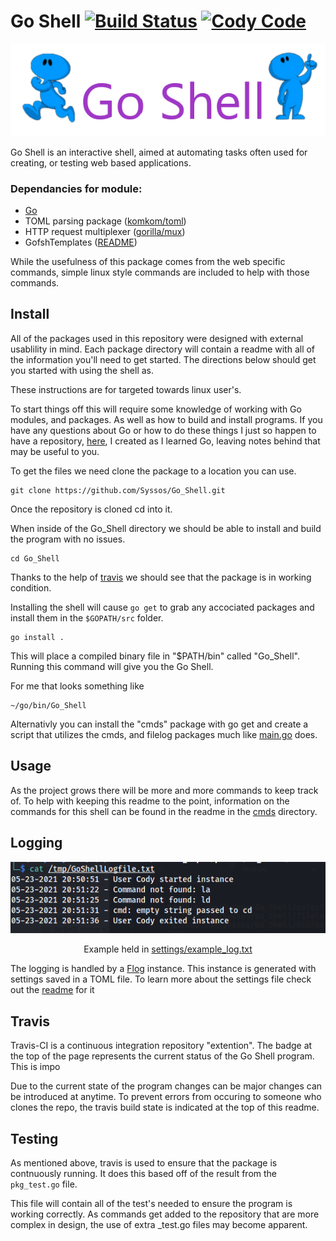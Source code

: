 # Go Shell [![Build Status](https://travis-ci.com/Syssos/Go_Shell.svg?branch=main)](https://travis-ci.com/github/Syssos/Go_Shell)  [![Cody Code](https://syssos.app/static/images/index/cody_code.svg)](https://syssos.app)

<p align="center">
  <img src="https://raw.githubusercontent.com/Syssos/Go_Shell/main/settings/images/Go_Shell.png" alt="Go Shell img"/>
</p>

Go Shell is an interactive shell, aimed at automating tasks often used for creating, or testing web based applications. 

### Dependancies for module:
- [Go](https://golang.org/)
- TOML parsing package ([komkom/toml](https://github.com/komkom/toml))
- HTTP request multiplexer ([gorilla/mux](https://github.com/gorilla/mux))
- GofshTemplates ([README](https://github.com/Syssos/Go_Shell/tree/main/settings/GofshTemplates/README.md))

While the usefulness of this package comes from the web specific commands, simple linux style commands are included to help with those commands.

## Install

All of the packages used in this repository were designed with external usablility in mind. Each package directory will contain a readme with all of the information you'll need to get started. The directions below should get you started with using the shell as.

These instructions are for targeted towards linux user's.

To start things off this will require some knowledge of working with Go modules, and packages. As well as how to build and install programs. If you have any questions about Go or how to do these things I just so happen to have a repository, [here](https://github.com/Syssos/Learning_Go), I created as I learned Go, leaving notes behind that may be useful to you.

To get the files we need clone the package to a location you can use.

``` 
git clone https://github.com/Syssos/Go_Shell.git
```
Once the repository is cloned cd into it. 

When inside of the Go_Shell directory we should be able to install and build the program with no issues.
```
cd Go_Shell
```
Thanks to the help of [travis](#travis) we should see that the package is in working condition. 

Installing the shell will cause ```go get``` to grab any accociated packages and install them in the ```$GOPATH/src``` folder.

```
go install .
```

This will place a compiled binary file in "$PATH/bin" called "Go_Shell". Running this command will give you the Go Shell.

For me that looks something like
```
~/go/bin/Go_Shell
```
Alternativly you can install the "cmds" package with go get and create a script that utilizes the cmds, and filelog packages much like [main.go](https://github.com/Syssos/Go_Shell/blob/main/main.go) does.

## Usage
As the project grows there will be more and more commands to keep track of. To help with keeping this readme to the point, information on the commands for this shell can be found in the readme in the [cmds](https://github.com/Syssos/Go_Shell/tree/main/cmds) directory.

## Logging
<p align="center">
  <img src="https://raw.githubusercontent.com/Syssos/Go_Shell/main/settings/images/Error_Log_Example.PNG" alt="Go Shell img"/>
  <p align="center">Example held in <a href="https://github.com/Syssos/Go_Shell/blob/main/settings/example_log.txt">settings/example_log.txt</a></p>
</p>

The logging is handled by a [Flog](https://github.com/Syssos/Go_Shell/tree/main/filelog#filelog) instance. This instance is generated with settings saved in a TOML file. To learn more about the settings file check out the [readme](https://github.com/Syssos/Go_Shell/tree/main/settings) for it

## Travis
Travis-CI is a continuous integration repository "extention". The badge at the top of the page represents the current status of the Go Shell program. This is impo

Due to the current state of the program changes can be major changes can be introduced at anytime. To prevent errors from occuring to someone who clones the repo, the travis build state is indicated at the top of this readme. 

## Testing 

As mentioned above, travis is used to ensure that the package is contnuously running. It does this based off of the result from the `pkg_test.go` file.

This file will contain all of the test's needed to ensure the program is working correctly. As commands get added to the repository that are more complex in design, the use of extra _test.go files may become apparent.